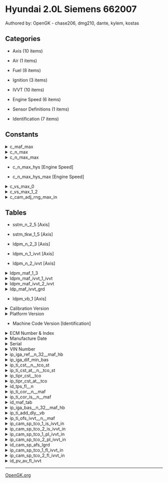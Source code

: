 # Hyundai 2.0L Siemens 662007

Authored by: OpenGK - chase206, dmg210, dante, kylem, kostas


## Categories

- Axis (10 items)

- Air (1 items)

- Fuel (8 items)

- Ignition (3 items)

- IVVT (10 items)

- Engine Speed (6 items)

- Sensor Definitions (1 items)

- Identification (7 items)




## Constants


<details>
	<summary>c_maf_max</summary>

	Maximum MAF Value

</details>



<details>
	<summary>c_n_max</summary>

	Constants N / VS limitations - Engine speed limiter in RPM

</details>



<details>
	<summary>c_n_max_max</summary>

	Constants N / VS limitations - Engine speed limiter in RPM

</details>



- c_n_max_hys [Engine Speed]



- c_n_max_hys_max [Engine Speed]



<details>
	<summary>c_vs_max_0</summary>

	Constants N / VS limitations - Vehicle speed limiter in km/h

</details>



<details>
	<summary>c_vs_max_1_2</summary>

	Constants N / VS limitations - Vehicle speed limiter in km/h

</details>



<details>
	<summary>c_cam_adj_rng_max_in</summary>

	C_CAM_ADJ_RNG_MAX_IN

Constant Camshaft Adjust Range Max Intake

</details>



## Tables


- sstm_n_2_5 [Axis]



- sstm_tkw_1_5 [Axis]



- ldpm_n_2_3 [Axis]



- ldpm_n_1_ivvt [Axis]



- ldpm_n_2_ivvt [Axis]



<details>
-	<summary>ldpm_maf_1_3</summary>

	milligrams per stroke

</details>



<details>
-	<summary>ldpm_maf_ivvt_1_ivvt</summary>

	milligrams per stroke

</details>



<details>
-	<summary>ldpm_maf_ivvt_2_ivvt</summary>

	milligrams per stroke

</details>



<details>
-	<summary>ldp_maf_ivvt_grd</summary>

	milligrams per stroke

</details>



- ldpm_vb_1 [Axis]



<details>
-	<summary>Calibration Version</summary>

	This should match the XDF file version.

</details>



<details>
-	<summary>Platform Version</summary>

	Chassis/Year/Region/Engine

May be used by NGM to identify tune parameters. Example being "Stg2_310I" indicating Stage 2 310.

</details>



- Machine Code Version [Identification]



<details>
-	<summary>ECM Number & Index</summary>

	Printed on ECM label

</details>



<details>
-	<summary>Manufacture Date</summary>

	Printed on ECM label

</details>



<details>
-	<summary>Serial</summary>

	Last 4 digits are printed on ECM label

</details>



<details>
-	<summary>VIN Number</summary>

	May be blank with zeros or ÿ for years 2002-2004.

</details>



<details>
-	<summary>ip_iga_ref__n_32__maf_hb</summary>

	Index: 111
   111:     
Reference IGA calculation

            IP_IGA_REF[°CRK] = f(N_32[rpm], MAF_HB[mg/stg])

</details>



<details>
-	<summary>ip_iga_dif_min_bas</summary>

	Index: 102
   102:     
Minimum Ignition Angle

            IP_IGA_DIF_MIN_BAS[°CRK] = f(N_32[rpm], MAF_HB[mg/stk])

</details>



<details>
-	<summary>ip_ti_cst__n__tco_st</summary>

	Index: 189  kf   4: ip_ti_cst__n__tco_st
            IP_TI_CST[-] = f(N[rpm], TCO_ST[ C])

Basic injection time at Start MT

</details>



<details>
-	<summary>ip_ti_cst_at__n__tco_st</summary>

	Index: 190  kf   4a: ip_ti_cst_at__n__tco_st
            IP_TI_CST_AT[-] = f(N[rpm], TCO_ST[ C])

Basic injection time at Start AT

</details>



<details>
-	<summary>ip_tipr_cst__tco</summary>

	Injection (ST, AST, WUP)
            IP_TIPR_CST[ms] = f(TCO[ C])

Basic pre-injection time at Start MT

</details>



<details>
-	<summary>ip_tipr_cst_at__tco</summary>

	Injection (ST, AST, WUP)
            IP_TIPR_CST[ms] = f(TCO[ C])

Basic pre-injection time at Start MT

</details>



<details>
-	<summary>id_tps_fl__n</summary>

	Index: 31
Throttle angle variables

            ID_TPS_FL[°TPS] = f(N[rpm])

</details>



<details>
-	<summary>ip_ti_cor__n__maf</summary>

	Index: 151
   151:      
Correction factor basic injection time

            IP_TI_COR[-] = f(N[rpm], MAF[mg/stk])

</details>



<details>
-	<summary>ip_ti_cor_is__n__maf</summary>

	Index: 152  kf   2: ip_ti_cor_is__n__maf

Correction factor basic injection time in IS (Idle)

            IP_TI_COR_IS[-] = f(N[rpm], MAF[mg/stk])


</details>



<details>
-	<summary>id_maf_tab</summary>

	Index: 3
Intake Manifold Model

            ID_MAF_TAB[kg/h]

</details>



<details>
-	<summary>ip_iga_bas__n_32__maf_hb</summary>

	Index: 109
   109:     
Basic IGA calculation

            IP_IGA_BAS[°CRK] = f(N_32[rpm], MAF_HB[mg/stg])

</details>



<details>
-	<summary>ip_ti_add_dly__vb</summary>

	Index: 168  kf  22: ip_ti_add_dly__vb
            IP_TI_ADD_DLY[ms] = f(VB[V])

Injector Dead Time

</details>



<details>
-	<summary>ip_ti_ofs_ivvt__n__maf</summary>

	Index: 381  TI : ip_ti_ofs_ivvt__n__maf
Offset Injection time at TCO2
            IP_TI_OFS_IVVT[-] = f(N[rpm]), f(MAF[mg/stk])

</details>



<details>
-	<summary>ip_cam_sp_tco_1_is_ivvt_in</summary>

	Index: 388  TI :IP_CAM_SP_TCO_1_IS_IVVT_IN
Target spread for TCO_1, idle, intake camshaft
           IP_CAM_SP_TCO_1_IS_IVVT_IN[°CRK] = f(N[rpm], MAF_IVVT[mg/stk])

</details>



<details>
-	<summary>ip_cam_sp_tco_2_is_ivvt_in</summary>

	Index: 389  TI :IP_CAM_SP_TCO_2_IS_IVVT_IN
Target spread for TCO_2, idle, intake camshaft
           IP_CAM_SP_TCO_2_IS_IVVT_IN[°CRK] = f(N[rpm], MAF_IVVT[mg/stk])

</details>



<details>
-	<summary>ip_cam_sp_tco_1_pl_ivvt_in</summary>

	Index: 391  TI :IP_CAM_SP_TCO_1_PL_IVVT_IN
Target spread for TCO_1, part load, intake camshaft
           IP_CAM_SP_TCO_1_PL_IVVT_IN[°CRK] = f(N[rpm], MAF_IVVT[mg/stk])

</details>



<details>
-	<summary>ip_cam_sp_tco_2_pl_ivvt_in</summary>

	Index: 392  TI :IP_CAM_SP_TCO_2_PL_IVVT_IN
Target spread for TCO_2, part load, intake camshaft
           IP_CAM_SP_TCO_2_PL_IVVT_IN[°CRK] = f(N[rpm], MAF_IVVT[mg/stk])

</details>



<details>
-	<summary>id_cam_sp_afs_lgrd</summary>

	Index: 397  TI : ID_CAM_SP_AFS_LGRD
Maximum allowed gradient into overlap direction, in and ex
           ID_CAM_SP_AFS_LGRD[°CRK] = f(N[1/min], MAF[mg/stk])

</details>



<details>
-	<summary>ip_cam_sp_tco_1_fl_ivvt_in</summary>

	Index 395: IP_CAM_SP_TCO_1_FL_IVVT_IN          
            Target spread at TCO_1, high load, intake camshaft
             IP_CAM_SP_TCO_1_FL_IVVT_IN[°CRK] = f(N[rpm])

</details>



<details>
-	<summary>ip_cam_sp_tco_2_fl_ivvt_in</summary>

	Index 396: IP_CAM_SP_TCO_2_FL_IVVT_IN          
            Target spread at TCO_2, high load, intake camshaft
             IP_CAM_SP_TCO_2_FL_IVVT_IN[°CRK] = f(N[rpm])

</details>



<details>
-	<summary>id_pv_av_fl_ivvt</summary>

	Index: 394  IVVT: ID_PV_AV_FL_IVVT
            PV-threshold to control IVVT at high load
            ID_PV_AV_FL_IVVT[%] = f(N[rpm])

</details>



---
[OpenGK.org](https://opengk.org)